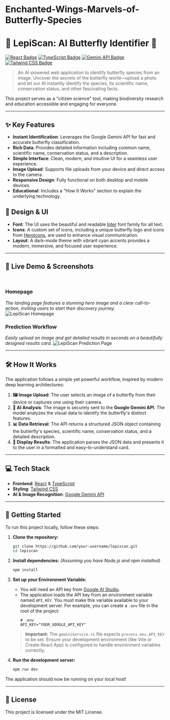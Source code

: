 # Enchanted-Wings-Marvels-of-Butterfly-Species
# 🦋 LepiScan: AI Butterfly Identifier 🦋

[![React Badge](https://img.shields.io/badge/React-20232A?style=for-the-badge&logo=react&logoColor=61DAFB)](https://reactjs.org/) [![TypeScript Badge](https://img.shields.io/badge/TypeScript-007ACC?style=for-the-badge&logo=typescript&logoColor=white)](https://www.typescriptlang.org/) [![Gemini API Badge](https://img.shields.io/badge/Gemini_API-8E44AD?style=for-the-badge&logo=google&logoColor=white)](https://ai.google.dev/) [![Tailwind CSS Badge](https://img.shields.io/badge/Tailwind_CSS-38B2AC?style=for-the-badge&logo=tailwind-css&logoColor=white)](https://tailwindcss.com/)

> An AI-powered web application to identify butterfly species from an image. Uncover the secrets of the butterfly world—upload a photo and let our AI instantly identify the species, its scientific name, conservation status, and other fascinating facts.

This project serves as a "citizen science" tool, making biodiversity research and education accessible and engaging for everyone.

---

## ✨ Key Features

-   **Instant Identification**: Leverages the Google Gemini API for fast and accurate butterfly classification.
-   **Rich Data**: Provides detailed information including common name, scientific name, conservation status, and a description.
-   **Simple Interface**: Clean, modern, and intuitive UI for a seamless user experience.
-   **Image Upload**: Supports file uploads from your device and direct access to the camera.
-   **Responsive Design**: Fully functional on both desktop and mobile devices.
-   **Educational**: Includes a "How It Works" section to explain the underlying technology.

## 🎨 Design & UI

-   **Font**: The UI uses the beautiful and readable [Inter](https://fonts.google.com/specimen/Inter) font family for all text.
-   **Icons**: A custom set of icons, including a unique butterfly logo and icons from [Heroicons](https://heroicons.com/), are used to enhance visual communication.
-   **Layout**: A dark-mode theme with vibrant cyan accents provides a modern, immersive, and focused user experience.

---

## 🚀 Live Demo & Screenshots

<br/>

### **Homepage**
*The landing page features a stunning hero image and a clear call-to-action, inviting users to start their discovery journey.*
<img src="https://placehold.co/1200x675/111827/7dd3fc/png?text=LepiScan+Homepage" alt="LepiScan Homepage" />

### **Prediction Workflow**
*Easily upload an image and get detailed results in seconds on a beautifully designed results card.*
<img src="https://placehold.co/1200x800/1f2937/93c5fd/png?text=Prediction+Result+Card" alt="LepiScan Prediction Page" />

---

## 🛠️ How It Works

The application follows a simple yet powerful workflow, inspired by modern deep learning architectures:

1.  **🖼️ Image Upload**: The user selects an image of a butterfly from their device or captures one using their camera.
2.  **🧠 AI Analysis**: The image is securely sent to the **Google Gemini API**. The model analyzes the visual data to identify the butterfly's distinct features.
3.  **📊 Data Retrieval**: The API returns a structured JSON object containing the butterfly's species, scientific name, conservation status, and a detailed description.
4.  **🦋 Display Results**: The application parses the JSON data and presents it to the user in a formatted and easy-to-understand card.

---

## 💻 Tech Stack

-   **Frontend**: [React](https://reactjs.org/) & [TypeScript](https://www.typescriptlang.org/)
-   **Styling**: [Tailwind CSS](https://tailwindcss.com/)
-   **AI & Image Recognition**: [Google Gemini API](https://ai.google.dev/)

---

## 🔧 Getting Started

To run this project locally, follow these steps:

1.  **Clone the repository:**
    ```bash
    git clone https://github.com/your-username/lepiscan.git
    cd lepiscan
    ```

2.  **Install dependencies:**
    *(Assuming you have Node.js and npm installed)*
    ```bash
    npm install
    ```

3.  **Set up your Environment Variable:**
    -   You will need an API key from [Google AI Studio](https://aistudio.google.com/app/apikey).
    -   The application loads the API key from an environment variable named `API_KEY`. You must make this variable available to your development server. For example, you can create a `.env` file in the root of the project:
        ```
        # .env
        API_KEY="YOUR_GOOGLE_API_KEY"
        ```
    > **Important:** The `geminiService.ts` file expects `process.env.API_KEY` to be set. Ensure your development environment (like Vite or Create React App) is configured to handle environment variables correctly.

4.  **Run the development server:**
    ```bash
    npm run dev
    ```

The application should now be running on your local host!

---

## 📄 License

This project is licensed under the MIT License.
